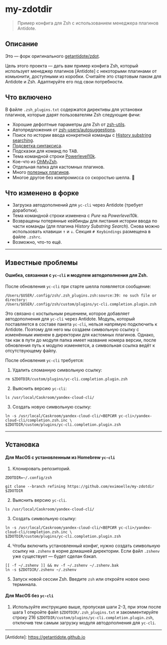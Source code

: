 # my-zdotdir

> Пример конфига для Zsh с использованием менеджера плагинов Antidote.

## Описание

Это — форк оригинального [getantidote/zdot](https://github.com/getantidote/zdot).

Цель этого проекта — дать вам пример конфига Zsh, который использует менеджер плагинов [Antidote] с некоторыми плагинами от комьюнити, доступными из коробки. Считайте это стартовым паком для Antidote и Zsh. Адаптируйте его под свои потребности.

## Что включено

В файле `.zsh_plugins.txt` содержатся директивы для установки плагинов, которые дарят пользователям Zsh следующие фичи:
- Хорошие дефолтные параметры для Zsh от [zsh-utils](https://github.com/sorin-ionescu/prezto).
- Автопредложения от [zsh-users/autosuggestions](https://github.com/zsh-users/zsh-autosuggestions).
- Поиск по истории ввода конкретной команды с [History substring searching](https://github.com/zsh-users/zsh-history-substring-search).
- [Подсветка синтаксиса](https://github.com/zdharma-continuum/fast-syntax-highlighting).
- Подсказки для команд по <kbd>TAB</kbd>.
- Тема командной строки [Powerlevel10k](https://github.com/romkatv/powerlevel10k).
- Кое-что из [OhMyZsh](https://github.com/ohmyzsh/ohmyzsh).
- Отдельная папка для кастомных плагинов.
- Много [полезных плагинов](https://github.com/unixorn/awesome-zsh-plugins).
- Многое другое без компромисса со скоростью шелла. :rocket:

## Что изменено в форке

- Загрузка автодополнений для `yc-cli` через Antidote (требует доработки).
- Тема командной строки изменена с *Pure* на *Powerlevel10k*.
- Возвращены потерянные кейбинды для листания истории ввода по части команды (для плагина *History Substring Search*). Снова можно использовать клавиши <kbd>↑</kbd> и <kbd>↓</kbd>. Секция `# Keybindings` размещена в файле `.zshrc`.
- Возможно, что-то ещё.

---

## Известные проблемы

#### Ошибка, связанная с `yc-cli` и модулем автодополнения для Zsh.

После обновления `yc-cli` при старте шелла появляется сообщение:
```
/Users/$USER/.config/zsh/.zsh_plugins.zsh:source:39: no such file or directory: 
/Users/$USER/.config/zsh/custom/plugins/yc-cli.completion.plugin.zsh
```
Это связано с костыльным решением, которое добавляет автодополнения для `yc-cli` через Antidote. Модуль, который поставляется в составе пакета `yc-cli`, нельзя напрямую подключить к Antidote. Поэтому для него мы создаем символьную ссылку с изменённым именем в директории для кастомных плагинов. Однако, так как в пути до модуля папка имеет название номера версии, после обновления путь к модулю изменяется, а символьная ссылка ведёт к отсутствующему файлу.

После обновления `yc-cli` требуется: 
1. Удалить сломанную символьную ссылку:
```
rm $ZDOTDIR/custom/plugins/yc-cli.completion.plugin.zsh
```
2. Выяснить версию `yc-cli`:
```
ls /usr/local/Caskroom/yandex-cloud-cli/
```
3. Создать новую символьную ссылку:
```
ln -s /usr/local/Caskroom/yandex-cloud-cli/<ВЕРСИЯ yc-cli>/yandex-cloud-cli/completion.zsh.inc \
$ZDOTDIR/custom/plugins/yc-cli.completion.plugin.zsh
```

---

## Установка
#### Для MacOS с установленным из Homebrew `yc-cli`

1. Клонировать репозиторий.
```
ZDOTDIR=~/.config/zsh

git clone --branch refining https://github.com/eximoelle/my-zdotdir $ZDOTDIR
```

2. Выяснить версию `yc-cli`.
```
ls /usr/local/Caskroom/yandex-cloud-cli/
```

3. Создать символьную ссылку:
```
ln -s /usr/local/Caskroom/yandex-cloud-cli/<ВЕРСИЯ yc-cli>/yandex-cloud-cli/completion.zsh.inc \
$ZDOTDIR/custom/plugins/yc-cli.completion.plugin.zsh
```

4. Чтобы включить установленный конфиг, нужно создать символьную ссылку на `.zshenv` в корне домашней директории. Если файл `.zshenv` уже существует — будет сделан бэкап.
```
[[ -f ~/.zshenv ]] && mv -f ~/.zshenv ~/.zshenv.bak
ln -s $ZDOTDIR/.zshenv ~/.zshenv
```

5. Запуск новой сессии Zsh. Введите `zsh` или откройте новое окно терминала.

#### Для MacOS без `yc-cli`

1. Используйте инструкцию выше, пропуская шаги 2-3, при этом после шага 1 откройте файл `$ZDOTDIR/.zsh_plugins.txt` и закомментируйте строку 216 `$ZDOTDIR/custom/plugins/yc-cli.completion.plugin.zsh`, отключив тем самым загрузку модуля автодополнения для `yc-cli`.

---

\[Antidote]: https://getantidote.github.io
